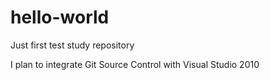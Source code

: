 # hello-world
Just first test study repository

I plan to integrate Git Source Control with Visual Studio 2010
